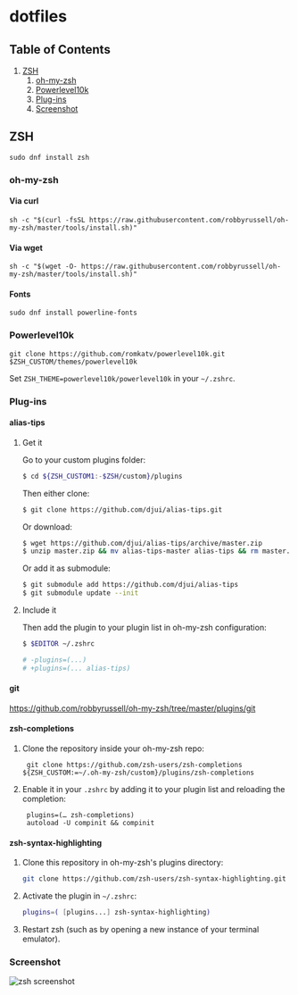 # dotfiles
## Table of Contents

1. [ZSH](#ZSH)
   1. [oh-my-zsh](#oh-my-zsh)
   1. [Powerlevel10k](#Powerlevel10k)
   1. [Plug-ins](#Plug-ins)
   1. [Screenshot](#Screenshot)

## ZSH
```shell
sudo dnf install zsh
```
### oh-my-zsh
#### Via curl

```shell
sh -c "$(curl -fsSL https://raw.githubusercontent.com/robbyrussell/oh-my-zsh/master/tools/install.sh)"
```

#### Via wget

```shell
sh -c "$(wget -O- https://raw.githubusercontent.com/robbyrussell/oh-my-zsh/master/tools/install.sh)"
```
#### Fonts
```shell
sudo dnf install powerline-fonts
```

### Powerlevel10k
```shell
git clone https://github.com/romkatv/powerlevel10k.git $ZSH_CUSTOM/themes/powerlevel10k
```
Set `ZSH_THEME=powerlevel10k/powerlevel10k` in your `~/.zshrc`.

### Plug-ins
#### alias-tips
1. Get it

    Go to your custom plugins folder:

    ```sh
    $ cd ${ZSH_CUSTOM1:-$ZSH/custom}/plugins
    ```

    Then either clone:

    ```sh
    $ git clone https://github.com/djui/alias-tips.git
    ```

    Or download:

    ```sh
    $ wget https://github.com/djui/alias-tips/archive/master.zip
    $ unzip master.zip && mv alias-tips-master alias-tips && rm master.zip
    ```

    Or add it as submodule:

    ```sh
    $ git submodule add https://github.com/djui/alias-tips
    $ git submodule update --init
    ```

2. Include it

    Then add the plugin to your plugin list in oh-my-zsh configuration:

    ```sh
    $ $EDITOR ~/.zshrc

    # -plugins=(...)
    # +plugins=(... alias-tips)
    ```

#### git
https://github.com/robbyrussell/oh-my-zsh/tree/master/plugins/git

#### zsh-completions
1. Clone the repository inside your oh-my-zsh repo:

        git clone https://github.com/zsh-users/zsh-completions ${ZSH_CUSTOM:=~/.oh-my-zsh/custom}/plugins/zsh-completions

2. Enable it in your `.zshrc` by adding it to your plugin list and reloading the completion:

        plugins=(… zsh-completions)
        autoload -U compinit && compinit

#### zsh-syntax-highlighting
1. Clone this repository in oh-my-zsh's plugins directory:

    ```zsh
    git clone https://github.com/zsh-users/zsh-syntax-highlighting.git ${ZSH_CUSTOM:-~/.oh-my-zsh/custom}/plugins/zsh-syntax-highlighting
    ```

2. Activate the plugin in `~/.zshrc`:

    ```zsh
    plugins=( [plugins...] zsh-syntax-highlighting)
    ```

3. Restart zsh (such as by opening a new instance of your terminal emulator).

### Screenshot
![zsh screenshot](screenshots/zsh.png)
